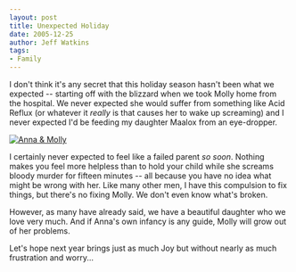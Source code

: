 ```yaml
---
layout: post
title: Unexpected Holiday
date: 2005-12-25
author: Jeff Watkins
tags:
- Family
---
```


I don't think it's any secret that this holiday season hasn't been what we expected -- starting off with the blizzard when we took Molly home from the hospital. We never expected she would suffer from something like Acid Reflux (or whatever it *really* is that causes her to wake up screaming) and I never expected I'd be feeding my daughter Maalox from an eye-dropper.

<div class="figure"><a href="http://www.flickr.com/photo.gne?id=77237917"><img class="photo" src="http://static.flickr.com/39/77237917_3b67e9f755.jpg" alt="Anna &amp; Molly" border="0"></a> </div>

I certainly never expected to feel like a failed parent *so soon*. Nothing makes you feel more helpless than to hold your child while she screams bloody murder for fifteen minutes -- all because you have no idea what might be wrong with her. Like many other men, I have this compulsion to fix things, but there's no fixing Molly. We don't even know what's broken.

However, as many have already said, we have a beautiful daughter who we love very much. And if Anna's own infancy is any guide, Molly will grow out of her problems.

Let's hope next year brings just as much Joy but without nearly as much frustration and worry...